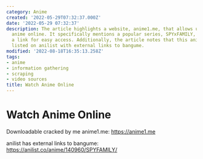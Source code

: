 ```yaml
---
category: Anime
created: '2022-05-29T07:32:37.000Z'
date: '2022-05-29 07:32:37'
description: The article highlights a website, anime1.me, that allows users to watch
  anime online. It specifically mentions a popular series, SPYxFAMILY, and provides
  a link for easy access. Additionally, the article notes that this anime is also
  listed on anilist with external links to bangume.
modified: '2022-08-18T16:35:13.258Z'
tags:
- anime
- information gathering
- scraping
- video sources
title: Watch Anime Online
---
```


# Watch Anime Online

Downloadable cracked by me anime1.me:
https://anime1.me

anilist has external links to bangume:
 https://anilist.co/anime/140960/SPYFAMILY/

